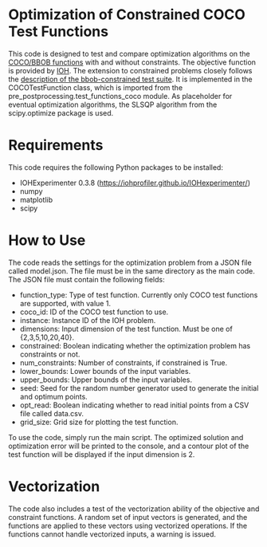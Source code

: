# Optimization of Constrained COCO Test Functions
This code is designed to test and compare optimization algorithms on the [COCO/BBOB functions](https://numbbo.github.io/coco/testsuites) with and without constraints. The objective function is provided by [IOH](https://iohprofiler.github.io/IOHexp/). The extension to constrained problems closely follows the [description of the bbob-constrained test suite](http://numbbo.github.io/coco-doc/bbob-constrained/functions.pdf). It is implemented in the COCOTestFunction class, which is imported from the pre_postprocessing.test_functions_coco module. As placeholder for eventual optimization algorithms, the SLSQP algorithm from the scipy.optimize package is used.

# Requirements
This code requires the following Python packages to be installed:
- IOHExperimenter 0.3.8 (https://iohprofiler.github.io/IOHexperimenter/)
- numpy
- matplotlib
- scipy

# How to Use
The code reads the settings for the optimization problem from a JSON file called model.json. The file must be in the same directory as the main code. The JSON file must contain the following fields:

- function_type: Type of test function. Currently only COCO test functions are supported, with value 1.
- coco_id: ID of the COCO test function to use.
- instance: Instance ID of the IOH problem.
- dimensions: Input dimension of the test function. Must be one of {2,3,5,10,20,40}.
- constrained: Boolean indicating whether the optimization problem has constraints or not.
- num_constraints: Number of constraints, if constrained is True.
- lower_bounds: Lower bounds of the input variables.
- upper_bounds: Upper bounds of the input variables.
- seed: Seed for the random number generator used to generate the initial and optimum points.
- opt_read: Boolean indicating whether to read initial points from a CSV file called data.csv.
- grid_size: Grid size for plotting the test function.

To use the code, simply run the main script. The optimized solution and optimization error will be printed to the console, and a contour plot of the test function will be displayed if the input dimension is 2.

# Vectorization
The code also includes a test of the vectorization ability of the objective and constraint functions. A random set of input vectors is generated, and the functions are applied to these vectors using vectorized operations. If the functions cannot handle vectorized inputs, a warning is issued.
